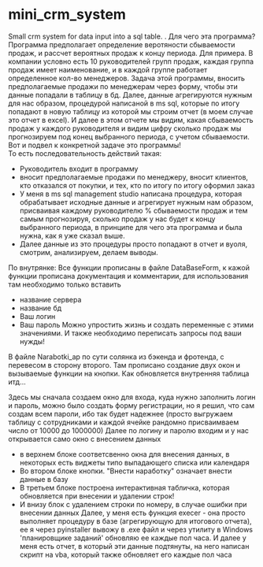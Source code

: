 # mini_crm_system
Small crm system for data input into a sql table.   .
Для чего эта программа?
Программа предполагает определение веротяности сбываемости продаж, и рассчет вероятных продаж к концу периода.
Для примера. В компании условно есть 10 руководителей групп продаж, каждая группа продаж имеет наименование, и в каждой группе работает определенное кол-во менеджеров.
Задача этой программы, вносить предполагаемые продажи по менеджерам через форму, чтобы эти данные попадали в таблицу в бд. Далее, данные агрегируются нужным для нас образом, процедурой написаной в ms sql, которые по итогу попадают в новую таблицу из которой мы строим отчет (в моем случае это отчет в excel). И далее в этом отчете мы видим, какая сбываемость продаж у каждого руководителя и видим  цифру сколько продаж мы прогнозируем под конец выбранного периода, с учетом сбываемости. Вот и подвел к конкретной задаче это программы!  
То есть последовательность действий такая: 
- Руководитель входит в программу
- вносит предполагаемые продажи по менеджеру, вносит клиентов, кто отказался от покупки, и тех, кто по итогу  по итогу оформил заказ
- У меня в ms sql management studio написана процедура, которая обрабатывает исходные данные и агрегирует нужным нам образом, присваивая каждому руководителю % сбываемости продаж и тем самым прогнозируя, сколько продаж у нас будет к концу выбранного периода, в принципе для чего эта программа и была нужна, как я уже сказал выше.
- Далее данные из это процедуры просто попадают в отчет и вуоля, смотрим, анализируем, делаем выводы.

По внутрянке:
Все функции прописаны в файле DataBaseForm, к кажой функции прописана документация и комментарии, для использования там необходимо только вставить 
-  название сервера
-  название бд
-  Ваш логин
-  Ваш пароль
Можно упростить жизнь и создать переменные с этими значениями.
И также необходимо переписать запросы под ваши нужды! 

В файле Narabotki_ap по сути солянка из бэкенда и фротенда, с перевесом в сторону второго.
Там прописано создание двух окон и вызываемые функции на кнопки. Как обновляется внутренняя таблица итд...

Здесь мы сначала создаем окно для входа, куда нужно заполнить логин и пароль, можно было создать форму регистрации, но я решил, что сам создам всем пароли, ибо так будет надежнее (просто выгружаем таблицу с сотрудниками и каждой ячейке рандомно присваимваем число от 10000 до 1000000)
Далее по логину и паролю входим и у нас открывается само окно с внесением данных 
- в верхнем блоке соответсвенно окна для внесения данных, в некоторых есть виджеты типо выпадающего списка или календаря
- Во втором блоке кнопки. "Внести наработку" означает внести данные в базу
- В третьем блоке построена интерактивная табличка, которая обновляется при внесении и удалении строк!
- И внизу блок с удалением строки по номеру, в случае ошибки при внесении данных
Далее, у меня есть функция execer - она просто выполняет процедуру в базе (агрегирующую для итогового отчета), ее я через pyinstaller вывожу в .exe файл и через утилиту в Windows 'планировщике заданий' обновляю ее каждые пол часа.
И далее у меня есть отчет, в который эти данные подтянуты, на него написан скрипт на vba, который также обновляет его каждые пол часа

